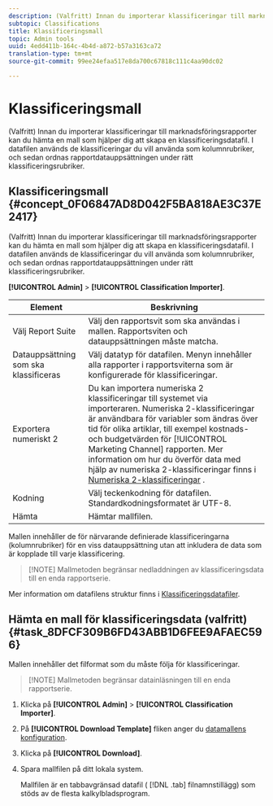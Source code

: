 ```yaml
---
description: (Valfritt) Innan du importerar klassificeringar till marknadsföringsrapporter kan du hämta en mall som hjälper dig att skapa en klassificeringsdatafil. I datafilen används de klassificeringar du vill använda som kolumnrubriker, och sedan ordnas rapportdatauppsättningen under rätt klassificeringsrubriker.
subtopic: Classifications
title: Klassificeringsmall
topic: Admin tools
uuid: 4edd411b-164c-4b4d-a872-b57a3163ca72
translation-type: tm+mt
source-git-commit: 99ee24efaa517e8da700c67818c111c4aa90dc02

---
```



# Klassificeringsmall

(Valfritt) Innan du importerar klassificeringar till marknadsföringsrapporter kan du hämta en mall som hjälper dig att skapa en klassificeringsdatafil. I datafilen används de klassificeringar du vill använda som kolumnrubriker, och sedan ordnas rapportdatauppsättningen under rätt klassificeringsrubriker.

## Klassificeringsmall {#concept_0F06847AD8D042F5BA818AE3C37E2417}

(Valfritt) Innan du importerar klassificeringar till marknadsföringsrapporter kan du hämta en mall som hjälper dig att skapa en klassificeringsdatafil. I datafilen används de klassificeringar du vill använda som kolumnrubriker, och sedan ordnas rapportdatauppsättningen under rätt klassificeringsrubriker.

**[!UICONTROL Admin]** > **[!UICONTROL Classification Importer]**.

| Element | Beskrivning |
|---|---|
| Välj Report Suite | Välj den rapportsvit som ska användas i mallen. Rapportsviten och datauppsättningen måste matcha. |
| Datauppsättning som ska klassificeras | Välj datatyp för datafilen. Menyn innehåller alla rapporter i rapportsviterna som är konfigurerade för klassificeringar. |
| Exportera numeriskt 2 | Du kan importera numeriska 2 klassificeringar till systemet via importeraren. Numeriska 2-klassificeringar är användbara för variabler som ändras över tid för olika artiklar, till exempel kostnads- och budgetvärden för [!UICONTROL Marketing Channel] rapporten. Mer information om hur du överför data med hjälp av numeriska 2-klassificeringar finns i [Numeriska 2-klassificeringar](/help/components/c-classifications2/c-numeric-2/c-numeric-2-classifications.md) . |
| Kodning | Välj teckenkodning för datafilen. Standardkodningsformatet är UTF-8. |
| Hämta | Hämtar mallfilen. |

Mallen innehåller de för närvarande definierade klassificeringarna (kolumnrubriker) för en viss datauppsättning utan att inkludera de data som är kopplade till varje klassificering.

> [!NOTE] Mallmetoden begränsar nedladdningen av klassificeringsdata till en enda rapportserie.

Mer information om datafilens struktur finns i [Klassificeringsdatafiler](/help/components/c-classifications2/c-classifications-importer/c-saint-data-files.md).

## Hämta en mall för klassificeringsdata (valfritt) {#task_8DFCF309B6FD43ABB1D6FEE9AFAEC596}

Mallen innehåller det filformat som du måste följa för klassificeringar.

> [!NOTE] Mallmetoden begränsar datainläsningen till en enda rapportserie.

1. Klicka på **[!UICONTROL Admin]** > **[!UICONTROL Classification Importer]**.
1. På **[!UICONTROL Download Template]** fliken anger du [datamallens konfiguration](/help/components/c-classifications2/c-classifications-importer/c-download-saint-data.md).
1. Klicka på **[!UICONTROL Download]**.
1. Spara mallfilen på ditt lokala system.

   Mallfilen är en tabbavgränsad datafil ( [!DNL .tab] filnamnstillägg) som stöds av de flesta kalkylbladsprogram.

